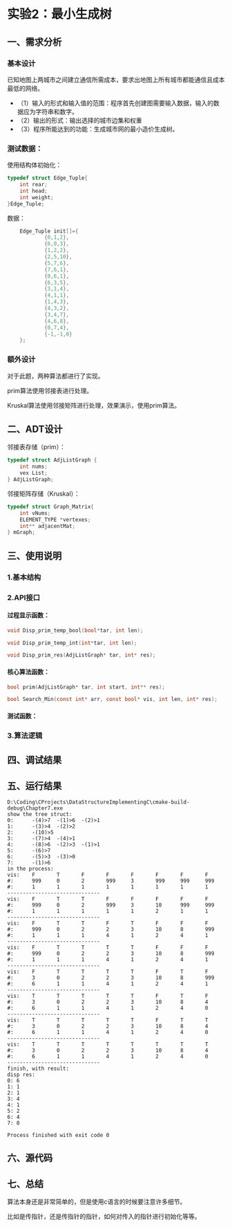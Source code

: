 # 实验2：最小生成树

## 一、需求分析

### 基本设计

已知地图上两城市之间建立通信所需成本，要求出地图上所有城市都能通信且成本最低的网络。

- （1）输入的形式和输入值的范围：程序首先创建图需要输入数据，输入的数据应为字符串和数字。
- （2）输出的形式：输出选择的城市边集和权重
- （3）程序所能达到的功能：生成城市网的最小造价生成树。

### 测试数据：

使用结构体初始化：

```c
typedef struct Edge_Tuple{
    int rear;
    int head;
    int weight;
}Edge_Tuple;
```
数据：

```c
    Edge_Tuple init[]={
            {0,1,2},
            {6,0,3},
            {1,2,2},
            {2,5,10},
            {5,7,6},
            {7,6,1},
            {0,6,1},
            {6,3,5},
            {3,1,4},
            {4,1,1},
            {1,4,3},
            {4,3,2},
            {3,4,7},
            {4,6,8},
            {0,7,4},
            {-1,-1,0}
    };
```

### 额外设计

对于此题，两种算法都进行了实现。

prim算法使用邻接表进行处理。

Kruskal算法使用邻接矩阵进行处理，效果演示，使用prim算法。

## 二、ADT设计

邻接表存储（prim）：

```c
typedef struct AdjListGraph {
    int nums;
    vex List;
} AdjListGraph;
```

邻接矩阵存储（Kruskal）：

```c
typedef struct Graph_Matrix{
    int vNums;
    ELEMENT_TYPE *vertexes;
    int** adjacentMat;
} mGraph;
```

## 三、使用说明

### 1.基本结构



### 2.API接口

#### 过程显示函数：

```c
void Disp_prim_temp_bool(bool*tar, int len);

void Disp_prim_temp_int(int*tar, int len);

void Disp_prim_res(AdjListGraph* tar, int* res);
```



#### 核心算法函数：

```c
bool prim(AdjListGraph* tar, int start, int** res);

bool Search_Min(const int* arr, const bool* vis, int len, int* res);
```



#### 测试函数：

### 3.算法逻辑

## 四、调试结果

## 五、运行结果

```
D:\Coding\CProjects\DataStructureImplementingC\cmake-build-debug\Chapter7.exe
show the tree struct:
0:      -(4)>7  -(1)>6  -(2)>1
1:      -(3)>4  -(2)>2
2:      -(10)>5
3:      -(7)>4  -(4)>1
4:      -(8)>6  -(2)>3  -(1)>1
5:      -(6)>7
6:      -(5)>3  -(3)>0
7:      -(1)>6
in the process:
vis:    F       T       F       F       F       F       F       F
#:      999     0       2       999     3       999     999     999
#:      1       1       1       1       1       1       1       1
------------------------------
vis:    F       T       T       F       F       F       F       F
#:      999     0       2       999     3       10      999     999
#:      1       1       1       1       1       2       1       1
------------------------------
vis:    F       T       T       F       T       F       F       F
#:      999     0       2       2       3       10      8       999
#:      1       1       1       4       1       2       4       1
------------------------------
vis:    F       T       T       T       T       F       F       F
#:      999     0       2       2       3       10      8       999
#:      1       1       1       4       1       2       4       1
------------------------------
vis:    F       T       T       T       T       F       T       F
#:      3       0       2       2       3       10      8       999
#:      6       1       1       4       1       2       4       1
------------------------------
vis:    T       T       T       T       T       F       T       F
#:      3       0       2       2       3       10      8       4
#:      6       1       1       4       1       2       4       0
------------------------------
vis:    T       T       T       T       T       F       T       T
#:      3       0       2       2       3       10      8       4
#:      6       1       1       4       1       2       4       0
------------------------------
vis:    T       T       T       T       T       T       T       T
#:      3       0       2       2       3       10      8       4
#:      6       1       1       4       1       2       4       0
------------------------------
finish, with result:
disp res:
0: 6
1: 1
2: 1
3: 4
4: 1
5: 2
6: 4
7: 0

Process finished with exit code 0
```

## 六、源代码

## 七、总结

算法本身还是非常简单的，但是使用c语言的时候要注意许多细节。

比如是传指针，还是传指针的指针，如何对传入的指针进行初始化等等。